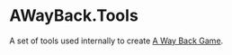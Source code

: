 # AWayBack.Tools

A set of tools used internally to create [A Way Back Game](https://store.steampowered.com/app/1569170/A_Way_Back/).
